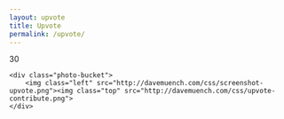 ```yaml
---
layout: upvote
title: Upvote
permalink: /upvote/
---
```

	
<div class="upvote-outer-container">
	<div class="upvote-container">
		<div class="upvote-icon"></div>
		<div class="upvote-text">30</div>
	</div>
</div>
    	
    	
    	
<div class="container top">
    <div class="category-container us left"><div class="category-text us"><i class="fa fa-home us"></i></div></div><div class="category-container world"><div class="category-text world"><i class="fa fa-globe world"></i></div></div>
</div>
    
<div class="container">
    <div class="category-container sports left"><div class="category-text sports"><i class="fa fa-trophy sports"></i></div></div><div class="category-container technology"><div class="category-text technology"><i class="fa fa-laptop technology"></i></div></div>
</div>
    
<div class="container">
    <div class="category-container business left"><div class="category-text business"><i class="fa fa-money business"></i></div></div><div class="category-container entertainment"><div class="category-text entertainment"><i class="fa fa-hashtag entertainment"></i></div></div>
</div>
    
    
    
<div class="photo-container">
    	
    <div class="photo-bucket">
		<img class="left" src="http://davemuench.com/css/screenshot-upvote.png"><img class="top" src="http://davemuench.com/css/upvote-contribute.png">
    </div>
    	
</div>
    
    	
<script src="http://davemuench.com/js/jquery-2.0.0.min.js"></script>
<script src="http://davemuench.com/js/fastclick.js"></script>
<script src="http://davemuench.com/js/upvote.js"></script>

<script>
	new Upvote();
</script>
